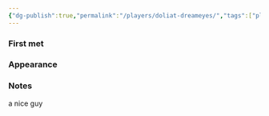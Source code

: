```yaml
---
{"dg-publish":true,"permalink":"/players/doliat-dreameyes/","tags":["player"],"noteIcon":"player"}
---
```


### First met

### Appearance

### Notes

a nice guy

